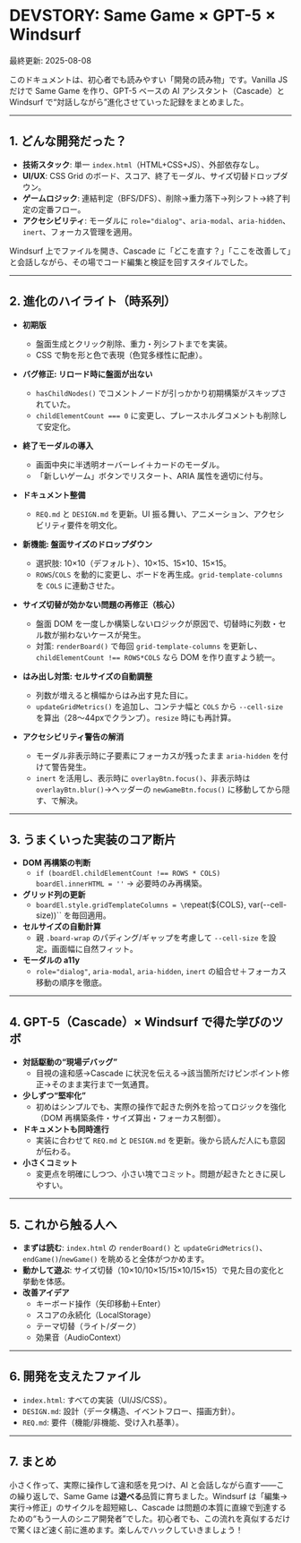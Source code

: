 # DEVSTORY: Same Game × GPT-5 × Windsurf

最終更新: 2025-08-08

このドキュメントは、初心者でも読みやすい「開発の読み物」です。Vanilla JS だけで Same Game を作り、GPT-5 ベースの AI アシスタント（Cascade）と Windsurf で“対話しながら”進化させていった記録をまとめました。

---

## 1. どんな開発だった？
- **技術スタック**: 単一 `index.html`（HTML+CSS+JS）、外部依存なし。
- **UI/UX**: CSS Grid のボード、スコア、終了モーダル、サイズ切替ドロップダウン。
- **ゲームロジック**: 連結判定（BFS/DFS）、削除→重力落下→列シフト→終了判定の定番フロー。
- **アクセシビリティ**: モーダルに `role="dialog"`、`aria-modal`、`aria-hidden`、`inert`、フォーカス管理を適用。

Windsurf 上でファイルを開き、Cascade に「どこを直す？」「ここを改善して」と会話しながら、その場でコード編集と検証を回すスタイルでした。

---

## 2. 進化のハイライト（時系列）
- **初期版**
  - 盤面生成とクリック削除、重力・列シフトまでを実装。
  - CSS で駒を形と色で表現（色覚多様性に配慮）。

- **バグ修正: リロード時に盤面が出ない**
  - `hasChildNodes()` でコメントノードが引っかかり初期構築がスキップされていた。
  - `childElementCount === 0` に変更し、プレースホルダコメントも削除して安定化。

- **終了モーダルの導入**
  - 画面中央に半透明オーバーレイ＋カードのモーダル。
  - 「新しいゲーム」ボタンでリスタート、ARIA 属性を適切に付与。

- **ドキュメント整備**
  - `REQ.md` と `DESIGN.md` を更新。UI 振る舞い、アニメーション、アクセシビリティ要件を明文化。

- **新機能: 盤面サイズのドロップダウン**
  - 選択肢: 10×10（デフォルト）、10×15、15×10、15×15。
  - `ROWS`/`COLS` を動的に変更し、ボードを再生成。`grid-template-columns` を `COLS` に連動させた。

- **サイズ切替が効かない問題の再修正（核心）**
  - 盤面 DOM を一度しか構築しないロジックが原因で、切替時に列数・セル数が揃わないケースが発生。
  - 対策: `renderBoard()` で毎回 `grid-template-columns` を更新し、`childElementCount !== ROWS*COLS` なら DOM を作り直すよう統一。

- **はみ出し対策: セルサイズの自動調整**
  - 列数が増えると横幅からはみ出す見た目に。
  - `updateGridMetrics()` を追加し、コンテナ幅と `COLS` から `--cell-size` を算出（28〜44pxでクランプ）。`resize` 時にも再計算。

- **アクセシビリティ警告の解消**
  - モーダル非表示時に子要素にフォーカスが残ったまま `aria-hidden` を付けて警告発生。
  - `inert` を活用し、表示時に `overlayBtn.focus()`、非表示時は `overlayBtn.blur()`→ヘッダーの `newGameBtn.focus()` に移動してから隠す、で解決。

---

## 3. うまくいった実装のコア断片
- **DOM 再構築の判断**
  - `if (boardEl.childElementCount !== ROWS * COLS) boardEl.innerHTML = ''` → 必要時のみ再構築。
- **グリッド列の更新**
  - `boardEl.style.gridTemplateColumns = \`repeat(${COLS}, var(--cell-size))\`` を毎回適用。
- **セルサイズの自動計算**
  - 親 `.board-wrap` のパディング/ギャップを考慮して `--cell-size` を設定。画面幅に自然フィット。
- **モーダルの a11y**
  - `role="dialog"`, `aria-modal`, `aria-hidden`, `inert` の組合せ＋フォーカス移動の順序を徹底。

---

## 4. GPT-5（Cascade）× Windsurf で得た学びのツボ
- **対話駆動の“現場デバッグ”**
  - 目視の違和感→Cascade に状況を伝える→該当箇所だけピンポイント修正→そのまま実行まで一気通貫。
- **少しずつ“堅牢化”**
  - 初めはシンプルでも、実際の操作で起きた例外を拾ってロジックを強化（DOM 再構築条件・サイズ算出・フォーカス制御）。
- **ドキュメントも同時進行**
  - 実装に合わせて `REQ.md` と `DESIGN.md` を更新。後から読んだ人にも意図が伝わる。
- **小さくコミット**
  - 変更点を明確にしつつ、小さい塊でコミット。問題が起きたときに戻しやすい。

---

## 5. これから触る人へ
- **まずは読む**: `index.html` の `renderBoard()` と `updateGridMetrics()`、`endGame()`/`newGame()` を眺めると全体がつかめます。
- **動かして遊ぶ**: サイズ切替（10×10/10×15/15×10/15×15）で見た目の変化と挙動を体感。
- **改善アイデア**
  - キーボード操作（矢印移動＋Enter）
  - スコアの永続化（LocalStorage）
  - テーマ切替（ライト/ダーク）
  - 効果音（AudioContext）

---

## 6. 開発を支えたファイル
- `index.html`: すべての実装（UI/JS/CSS）。
- `DESIGN.md`: 設計（データ構造、イベントフロー、描画方針）。
- `REQ.md`: 要件（機能/非機能、受け入れ基準）。

---

## 7. まとめ
小さく作って、実際に操作して違和感を見つけ、AI と会話しながら直す——この繰り返しで、Same Game は**遊べる**品質に育ちました。Windsurf は「編集→実行→修正」のサイクルを超短縮し、Cascade は問題の本質に直線で到達するための“もう一人のシニア開発者”でした。初心者でも、この流れを真似するだけで驚くほど速く前に進めます。楽しんでハックしていきましょう！
